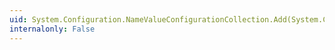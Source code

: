 ```yaml
---
uid: System.Configuration.NameValueConfigurationCollection.Add(System.Configuration.NameValueConfigurationElement)
internalonly: False
---
```

